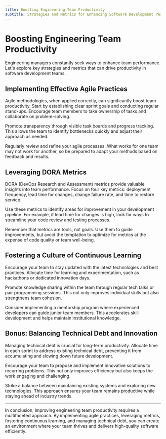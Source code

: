 ```yaml
---
title: Boosting Engineering Team Productivity
subtitle: Strategies and Metrics for Enhancing Software Development Performance
---
```


# Boosting Engineering Team Productivity

Engineering managers constantly seek ways to enhance team performance. Let's explore key strategies and metrics that can drive productivity in software development teams.

## Implementing Effective Agile Practices

Agile methodologies, when applied correctly, can significantly boost team productivity. Start by establishing clear sprint goals and conducting regular stand-ups. Encourage team members to take ownership of tasks and collaborate on problem-solving.

Promote transparency through visible task boards and progress tracking. This allows the team to identify bottlenecks quickly and adjust their approach as needed.

Regularly review and refine your agile processes. What works for one team may not work for another, so be prepared to adapt your methods based on feedback and results.

## Leveraging DORA Metrics

DORA (DevOps Research and Assessment) metrics provide valuable insights into team performance. Focus on four key metrics: deployment frequency, lead time for changes, change failure rate, and time to restore service.

Use these metrics to identify areas for improvement in your development pipeline. For example, if lead time for changes is high, look for ways to streamline your code review and testing processes.

Remember that metrics are tools, not goals. Use them to guide improvements, but avoid the temptation to optimize for metrics at the expense of code quality or team well-being.

## Fostering a Culture of Continuous Learning

Encourage your team to stay updated with the latest technologies and best practices. Allocate time for learning and experimentation, such as hackathons or dedicated innovation days.

Promote knowledge sharing within the team through regular tech talks or pair programming sessions. This not only improves individual skills but also strengthens team cohesion.

Consider implementing a mentorship program where experienced developers can guide junior team members. This accelerates skill development and helps maintain institutional knowledge.

## Bonus: Balancing Technical Debt and Innovation

Managing technical debt is crucial for long-term productivity. Allocate time in each sprint to address existing technical debt, preventing it from accumulating and slowing down future development.

Encourage your team to propose and implement innovative solutions to recurring problems. This not only improves efficiency but also keeps the work engaging and challenging.

Strike a balance between maintaining existing systems and exploring new technologies. This approach ensures your team remains productive while staying ahead of industry trends.

---

In conclusion, improving engineering team productivity requires a multifaceted approach. By implementing agile practices, leveraging metrics, fostering continuous learning, and managing technical debt, you can create an environment where your team thrives and delivers high-quality software efficiently.
